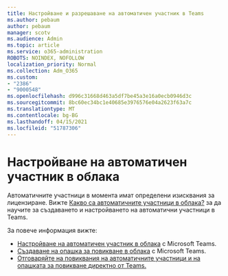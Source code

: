 ```yaml
---
title: Настройване и разрешаване на автоматичен участник в Teams
ms.author: pebaum
author: pebaum
manager: scotv
ms.audience: Admin
ms.topic: article
ms.service: o365-administration
ROBOTS: NOINDEX, NOFOLLOW
localization_priority: Normal
ms.collection: Adm_O365
ms.custom:
- "2386"
- "9000548"
ms.openlocfilehash: d996c31668d463a5df7be45a3e16a0ecb0946d3c
ms.sourcegitcommit: 8bc60ec34bc1e40685e3976576e04a2623f63a7c
ms.translationtype: MT
ms.contentlocale: bg-BG
ms.lasthandoff: 04/15/2021
ms.locfileid: "51787306"
---
```

# <a name="set-up-a-cloud-auto-attendant"></a>Настройване на автоматичен участник в облака

Автоматичните участници в момента имат определени изисквания за лицензиране. Вижте [Какво са автоматичните участници в облака?](https://docs.microsoft.com/microsoftteams/what-are-phone-system-auto-attendants) за да научите за създаването и настройването на автоматични участници в Teams. 

За повече информация вижте:

- [Настройване на автоматичен участник в облака](https://docs.microsoft.com/microsoftteams/create-a-phone-system-auto-attendant) с Microsoft Teams. 
- [Създаване на опашка за повикване в облака](https://docs.microsoft.com/microsoftteams/create-a-phone-system-call-queue) с Microsoft Teams. 
- [Отговаряйте на повиквания на автоматичните участници и на опашката за повикване директно от Teams.](https://docs.microsoft.com/microsoftteams/answer-auto-attendant-and-call-queue-calls) 